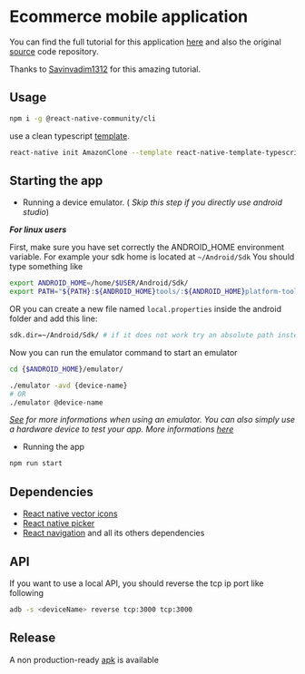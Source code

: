 # Ecommerce mobile application

You can find the full tutorial for this application [here](https://www.youtube.com/watch?v=WuAMLwrYu68) and also the original [source](https://github.com/Savinvadim1312/AmazonClone) code repository.

Thanks to [Savinvadim1312](https://github.com/Savinvadim1312) for this amazing tutorial.

## Usage
 
```sh 
npm i -g @react-native-community/cli
```
use a clean typescript [template](https://github.com/react-native-community/react-native-template-typescript).
```sh
react-native init AmazonClone --template react-native-template-typescript
```

## Starting the app
- Running a device emulator. (
*Skip this step if you directly use android studio*)

***For linux users***

First, make sure you have set correctly the ANDROID_HOME environment variable.
For example your sdk home is located at `~/Android/Sdk`
You should type something like
```sh
export ANDROID_HOME=/home/$USER/Android/Sdk/
export PATH="${PATH}:${ANDROID_HOME}tools/:${ANDROID_HOME}platform-tools/:${ANDROID_HOME}emulator"
```

OR you can create a new file named `local.properties` inside the android folder and add this line:
```sh
sdk.dir=~/Android/Sdk/ # if it does not work try an absolute path instead of this relative one
```

Now you can run the emulator command to start an emulator
```sh
cd {$ANDROID_HOME}/emulator/
```
```sh
./emulator -avd {device-name}
# OR
./emulator @device-name
```
*[See](https://developer.android.com/studio/run/managing-avds) for more informations when using an emulator.*
*You can also simply use a hardware device to test your app. More informations [here](https://developer.android.com/studio/run/device)*


- Running the app
```sh
npm run start
```

## Dependencies
- [React native vector icons](https://github.com/oblador/react-native-vector-icons)
- [React native picker](https://github.com/react-native-picker/picker)
- [React navigation](https://reactnavigation.org/docs/getting-started/) and all its others dependencies

## API
If you want to use a local API, you should reverse the tcp ip port like following
```sh
adb -s <deviceName> reverse tcp:3000 tcp:3000
```

## Release
A non production-ready [apk](https://github.com/johan-mickael/AmazonClone/releases/tag/apk-not-ready) is available
